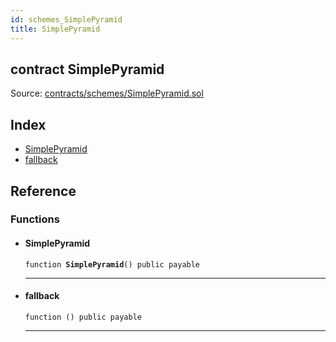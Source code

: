 ```yaml
---
id: schemes_SimplePyramid
title: SimplePyramid
---
```


<div class="contract-doc"><div class="contract"><h2 class="contract-header"><span class="contract-kind">contract</span> SimplePyramid</h2><div class="source">Source: <a href="https://github.com/FriendlyUser/solidity-smart-contracts//blob/v0.2.0/contracts/schemes/SimplePyramid.sol" target="_blank">contracts/schemes/SimplePyramid.sol</a></div></div><div class="index"><h2>Index</h2><ul><li><a href="schemes_SimplePyramid.html#SimplePyramid">SimplePyramid</a></li><li><a href="schemes_SimplePyramid.html#">fallback</a></li></ul></div><div class="reference"><h2>Reference</h2><div class="functions"><h3>Functions</h3><ul><li><div class="item function"><span id="SimplePyramid" class="anchor-marker"></span><h4 class="name">SimplePyramid</h4><div class="body"><code class="signature">function <strong>SimplePyramid</strong><span>() </span><span>public </span><span>payable </span></code><hr/></div></div></li><li><div class="item function"><span id="fallback" class="anchor-marker"></span><h4 class="name">fallback</h4><div class="body"><code class="signature">function <strong></strong><span>() </span><span>public </span><span>payable </span></code><hr/></div></div></li></ul></div></div></div>
